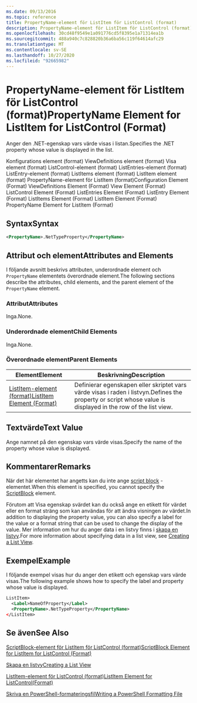 ```yaml
---
ms.date: 09/13/2016
ms.topic: reference
title: PropertyName-element för ListItem för ListControl (format)
description: PropertyName-element för ListItem för ListControl (format)
ms.openlocfilehash: 30cd48f9549e1a091776cd5f8395e1a71314ea1b
ms.sourcegitcommit: 488a940c7c828820b36a6ba56c119f64614afc29
ms.translationtype: MT
ms.contentlocale: sv-SE
ms.lasthandoff: 10/27/2020
ms.locfileid: "92665982"
---
```

# <a name="propertyname-element-for-listitem-for-listcontrol-format"></a><span data-ttu-id="a8aeb-103">PropertyName-element för ListItem för ListControl (format)</span><span class="sxs-lookup"><span data-stu-id="a8aeb-103">PropertyName Element for ListItem for ListControl (Format)</span></span>

<span data-ttu-id="a8aeb-104">Anger den .NET-egenskap vars värde visas i listan.</span><span class="sxs-lookup"><span data-stu-id="a8aeb-104">Specifies the .NET property whose value is displayed in the list.</span></span>

<span data-ttu-id="a8aeb-105">Konfigurations element (format) ViewDefinitions element (format) Visa element (format) ListControl-element (format) ListEntries-element (format) ListEntry-element (format) ListItems element (format) ListItem element (format) PropertyName-element för ListItem (format)</span><span class="sxs-lookup"><span data-stu-id="a8aeb-105">Configuration Element (Format) ViewDefinitions Element (Format) View Element (Format) ListControl Element (Format) ListEntries Element (Format) ListEntry Element (Format) ListItems Element (Format) ListItem Element (Format) PropertyName Element for ListItem (Format)</span></span>

## <a name="syntax"></a><span data-ttu-id="a8aeb-106">Syntax</span><span class="sxs-lookup"><span data-stu-id="a8aeb-106">Syntax</span></span>

```xml
<PropertyName>.NetTypeProperty</PropertyName>
```

## <a name="attributes-and-elements"></a><span data-ttu-id="a8aeb-107">Attribut och element</span><span class="sxs-lookup"><span data-stu-id="a8aeb-107">Attributes and Elements</span></span>

<span data-ttu-id="a8aeb-108">I följande avsnitt beskrivs attributen, underordnade element och `PropertyName` elementets överordnade element.</span><span class="sxs-lookup"><span data-stu-id="a8aeb-108">The following sections describe the attributes, child elements, and the parent element of the `PropertyName` element.</span></span>

### <a name="attributes"></a><span data-ttu-id="a8aeb-109">Attribut</span><span class="sxs-lookup"><span data-stu-id="a8aeb-109">Attributes</span></span>

<span data-ttu-id="a8aeb-110">Inga.</span><span class="sxs-lookup"><span data-stu-id="a8aeb-110">None.</span></span>

### <a name="child-elements"></a><span data-ttu-id="a8aeb-111">Underordnade element</span><span class="sxs-lookup"><span data-stu-id="a8aeb-111">Child Elements</span></span>

<span data-ttu-id="a8aeb-112">Inga.</span><span class="sxs-lookup"><span data-stu-id="a8aeb-112">None.</span></span>

### <a name="parent-elements"></a><span data-ttu-id="a8aeb-113">Överordnade element</span><span class="sxs-lookup"><span data-stu-id="a8aeb-113">Parent Elements</span></span>

|<span data-ttu-id="a8aeb-114">Element</span><span class="sxs-lookup"><span data-stu-id="a8aeb-114">Element</span></span>|<span data-ttu-id="a8aeb-115">Beskrivning</span><span class="sxs-lookup"><span data-stu-id="a8aeb-115">Description</span></span>|
|-------------|-----------------|
|[<span data-ttu-id="a8aeb-116">ListItem-element (format)</span><span class="sxs-lookup"><span data-stu-id="a8aeb-116">ListItem Element (Format)</span></span>](./listitem-element-for-listitems-for-listcontrol-format.md)|<span data-ttu-id="a8aeb-117">Definierar egenskapen eller skriptet vars värde visas i raden i listvyn.</span><span class="sxs-lookup"><span data-stu-id="a8aeb-117">Defines the property or script whose value is displayed in the row of the list view.</span></span>|

## <a name="text-value"></a><span data-ttu-id="a8aeb-118">Textvärde</span><span class="sxs-lookup"><span data-stu-id="a8aeb-118">Text Value</span></span>

<span data-ttu-id="a8aeb-119">Ange namnet på den egenskap vars värde visas.</span><span class="sxs-lookup"><span data-stu-id="a8aeb-119">Specify the name of the property whose value is displayed.</span></span>

## <a name="remarks"></a><span data-ttu-id="a8aeb-120">Kommentarer</span><span class="sxs-lookup"><span data-stu-id="a8aeb-120">Remarks</span></span>

<span data-ttu-id="a8aeb-121">När det här elementet har angetts kan du inte ange [script block](./scriptblock-element-for-listitem-for-listcontrol-format.md) -elementet.</span><span class="sxs-lookup"><span data-stu-id="a8aeb-121">When this element is specified, you cannot specify the [ScriptBlock](./scriptblock-element-for-listitem-for-listcontrol-format.md) element.</span></span>

<span data-ttu-id="a8aeb-122">Förutom att Visa egenskap svärdet kan du också ange en etikett för värdet eller en format sträng som kan användas för att ändra visningen av värdet.</span><span class="sxs-lookup"><span data-stu-id="a8aeb-122">In addition to displaying the property value, you can also specify a label for the value or a format string that can be used to change the display of the value.</span></span> <span data-ttu-id="a8aeb-123">Mer information om hur du anger data i en listvy finns i [skapa en listvy](./creating-a-list-view.md).</span><span class="sxs-lookup"><span data-stu-id="a8aeb-123">For more information about specifying data in a list view, see [Creating a List View](./creating-a-list-view.md).</span></span>

## <a name="example"></a><span data-ttu-id="a8aeb-124">Exempel</span><span class="sxs-lookup"><span data-stu-id="a8aeb-124">Example</span></span>

<span data-ttu-id="a8aeb-125">I följande exempel visas hur du anger den etikett och egenskap vars värde visas.</span><span class="sxs-lookup"><span data-stu-id="a8aeb-125">The following example shows how to specify the label and property whose value is displayed.</span></span>

```xml
ListItem>
  <Label>NameOfProperty</Label>
  <PropertyName>.NetTypeProperty</PropertyName>
</ListItem>

```

## <a name="see-also"></a><span data-ttu-id="a8aeb-126">Se även</span><span class="sxs-lookup"><span data-stu-id="a8aeb-126">See Also</span></span>

[<span data-ttu-id="a8aeb-127">ScriptBlock-element för ListItem för ListControl (format)</span><span class="sxs-lookup"><span data-stu-id="a8aeb-127">ScriptBlock Element for ListItem for ListControl (Format)</span></span>](./scriptblock-element-for-listitem-for-listcontrol-format.md)

[<span data-ttu-id="a8aeb-128">Skapa en listvy</span><span class="sxs-lookup"><span data-stu-id="a8aeb-128">Creating a List View</span></span>](./creating-a-list-view.md)

[<span data-ttu-id="a8aeb-129">ListItem-element för ListControl (format)</span><span class="sxs-lookup"><span data-stu-id="a8aeb-129">ListItem Element for ListControl(Format)</span></span>](./listitem-element-for-listitems-for-listcontrol-format.md)

[<span data-ttu-id="a8aeb-130">Skriva en PowerShell-formateringsfil</span><span class="sxs-lookup"><span data-stu-id="a8aeb-130">Writing a PowerShell Formatting File</span></span>](./writing-a-powershell-formatting-file.md)
